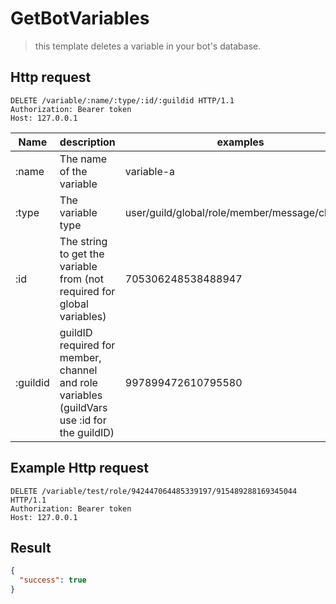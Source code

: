 # GetBotVariables

> this template deletes a variable in your bot's database.

## Http request

```http
DELETE /variable/:name/:type/:id/:guildid HTTP/1.1
Authorization: Bearer token
Host: 127.0.0.1
```

| Name | description | examples | required |
|---|---|---|---|
| :name | The name of the variable| variable-a | true |
| :type | The variable type | user/guild/global/role/member/message/channel | true |
| :id | The string to get the variable from (not required for global variables) | 705306248538488947 | true |
| :guildid | guildID required for member, channel and role variables (guildVars use :id for the guildID) | 997899472610795580 | false |

## Example Http request

```http
DELETE /variable/test/role/942447064485339197/915489288169345044 HTTP/1.1
Authorization: Bearer token
Host: 127.0.0.1
```

## Result

```json
{
  "success": true
}
```
